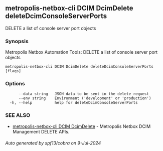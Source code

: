 ## metropolis-netbox-cli DCIM DcimDelete deleteDcimConsoleServerPorts

DELETE a list of console server port objects

### Synopsis


Metropolis Netbox Automation Tools:
  DELETE a list of console server port objects

```
metropolis-netbox-cli DCIM DcimDelete deleteDcimConsoleServerPorts [flags]
```

### Options

```
      --data string   JSON data to be sent in the delete request
      --env string    Environment ('development' or 'production')
  -h, --help          help for deleteDcimConsoleServerPorts
```

### SEE ALSO

* [metropolis-netbox-cli DCIM DcimDelete]()	 - Metropolis Netbox DCIM Management DELETE APIs.

###### Auto generated by spf13/cobra on 9-Jul-2024
